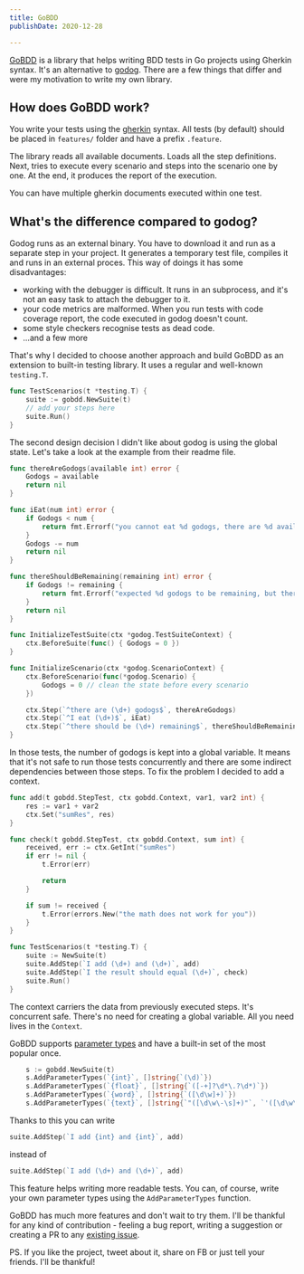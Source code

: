 ```yaml
---
title: GoBDD
publishDate: 2020-12-28

---
```


[GoBDD](https://go-bdd.github.io/gobdd/) is a library that helps writing BDD tests in Go projects using Gherkin syntax. It's an alternative to [godog](https://github.com/cucumber/godog). There are a few things that differ and were my motivation to write my own library.

## How does GoBDD work?
You write your tests using the [gherkin](https://cucumber.io/docs/gherkin/) syntax. All tests (by default) should be placed in `features/` folder and have a prefix `.feature`.

The library reads all available documents. Loads all the step definitions. Next, tries to execute every scenario and steps into the scenario one by one. At the end, it produces the report of the execution.

You can have multiple gherkin documents executed within one test.

## What's the difference compared to godog?

Godog runs as an external binary. You have to download it and run as a separate step in your project. It generates a temporary test file, compiles it and runs in an external proces. This way of doings it has some disadvantages:

* working with the debugger is difficult. It runs in an subprocess, and it's not an easy task to attach the debugger to it.
* your code metrics are malformed. When you run tests with code coverage report, the code executed in godog doesn't count.
* some style checkers recognise tests as dead code.
* ...and a few more

That's why I decided to choose another approach and build GoBDD as an extension to built-in testing library. It uses a regular and well-known `testing.T`.

```go
func TestScenarios(t *testing.T) {
	suite := gobdd.NewSuite(t)
	// add your steps here
	suite.Run()
}
```

The second design decision I didn't like about godog is using the global state. Let's take a look at the example from their readme file.

```go
func thereAreGodogs(available int) error {
	Godogs = available
	return nil
}

func iEat(num int) error {
	if Godogs < num {
		return fmt.Errorf("you cannot eat %d godogs, there are %d available", num, Godogs)
	}
	Godogs -= num
	return nil
}

func thereShouldBeRemaining(remaining int) error {
	if Godogs != remaining {
		return fmt.Errorf("expected %d godogs to be remaining, but there is %d", remaining, Godogs)
	}
	return nil
}

func InitializeTestSuite(ctx *godog.TestSuiteContext) {
	ctx.BeforeSuite(func() { Godogs = 0 })
}

func InitializeScenario(ctx *godog.ScenarioContext) {
	ctx.BeforeScenario(func(*godog.Scenario) {
		Godogs = 0 // clean the state before every scenario
	})

	ctx.Step(`^there are (\d+) godogs$`, thereAreGodogs)
	ctx.Step(`^I eat (\d+)$`, iEat)
	ctx.Step(`^there should be (\d+) remaining$`, thereShouldBeRemaining)
}
```

In those tests, the number of godogs is kept into a global variable. It means that it's not safe to run those tests concurrently and there are some indirect dependencies between those steps. To fix the problem I decided to add a context.

```go
func add(t gobdd.StepTest, ctx gobdd.Context, var1, var2 int) {
	res := var1 + var2
	ctx.Set("sumRes", res)
}

func check(t gobdd.StepTest, ctx gobdd.Context, sum int) {
	received, err := ctx.GetInt("sumRes")
    if err != nil {
        t.Error(err)

        return
    }

	if sum != received {
        t.Error(errors.New("the math does not work for you"))
	}
}

func TestScenarios(t *testing.T) {
	suite := NewSuite(t)
	suite.AddStep(`I add (\d+) and (\d+)`, add)
	suite.AddStep(`I the result should equal (\d+)`, check)
	suite.Run()
}

```

The context carriers the data from previously executed steps. It's concurrent safe. There's no need for creating a global variable. All you need lives in the `Context`.

GoBDD supports [parameter types](https://go-bdd.github.io/gobdd/parameter-types.html) and have a built-in set of the most popular once.

```go
    s := gobdd.NewSuite(t)
	s.AddParameterTypes(`{int}`, []string{`(\d)`})
	s.AddParameterTypes(`{float}`, []string{`([-+]?\d*\.?\d*)`})
	s.AddParameterTypes(`{word}`, []string{`([\d\w]+)`})
	s.AddParameterTypes(`{text}`, []string{`"([\d\w\-\s]+)"`, `'([\d\w\-\s]+)'`})
```

Thanks to this you can write

```go
suite.AddStep(`I add {int} and {int}`, add)
```
instead of 
```go
suite.AddStep(`I add (\d+) and (\d+)`, add)
```

This feature helps writing more readable tests. You can, of course, write your own parameter types using the `AddParameterTypes` function.

GoBDD has much more features and don't wait to try them. I'll be thankful for any kind of contribution - feeling a bug report, writing a suggestion or creating a PR to any [existing issue](https://github.com/go-bdd/gobdd/issues).

PS. If you like the project, tweet about it, share on FB or just tell your friends. I'll be thankful!